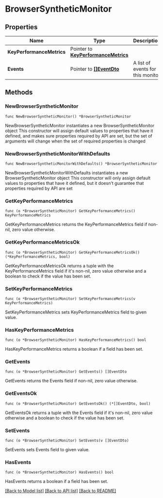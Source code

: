 # BrowserSyntheticMonitor

## Properties

Name | Type | Description | Notes
------------ | ------------- | ------------- | -------------
**KeyPerformanceMetrics** | Pointer to [**KeyPerformanceMetrics**](KeyPerformanceMetrics.md) |  | [optional] 
**Events** | Pointer to [**[]EventDto**](EventDto.md) | A list of events for this monitor | [optional] 

## Methods

### NewBrowserSyntheticMonitor

`func NewBrowserSyntheticMonitor() *BrowserSyntheticMonitor`

NewBrowserSyntheticMonitor instantiates a new BrowserSyntheticMonitor object
This constructor will assign default values to properties that have it defined,
and makes sure properties required by API are set, but the set of arguments
will change when the set of required properties is changed

### NewBrowserSyntheticMonitorWithDefaults

`func NewBrowserSyntheticMonitorWithDefaults() *BrowserSyntheticMonitor`

NewBrowserSyntheticMonitorWithDefaults instantiates a new BrowserSyntheticMonitor object
This constructor will only assign default values to properties that have it defined,
but it doesn't guarantee that properties required by API are set

### GetKeyPerformanceMetrics

`func (o *BrowserSyntheticMonitor) GetKeyPerformanceMetrics() KeyPerformanceMetrics`

GetKeyPerformanceMetrics returns the KeyPerformanceMetrics field if non-nil, zero value otherwise.

### GetKeyPerformanceMetricsOk

`func (o *BrowserSyntheticMonitor) GetKeyPerformanceMetricsOk() (*KeyPerformanceMetrics, bool)`

GetKeyPerformanceMetricsOk returns a tuple with the KeyPerformanceMetrics field if it's non-nil, zero value otherwise
and a boolean to check if the value has been set.

### SetKeyPerformanceMetrics

`func (o *BrowserSyntheticMonitor) SetKeyPerformanceMetrics(v KeyPerformanceMetrics)`

SetKeyPerformanceMetrics sets KeyPerformanceMetrics field to given value.

### HasKeyPerformanceMetrics

`func (o *BrowserSyntheticMonitor) HasKeyPerformanceMetrics() bool`

HasKeyPerformanceMetrics returns a boolean if a field has been set.

### GetEvents

`func (o *BrowserSyntheticMonitor) GetEvents() []EventDto`

GetEvents returns the Events field if non-nil, zero value otherwise.

### GetEventsOk

`func (o *BrowserSyntheticMonitor) GetEventsOk() (*[]EventDto, bool)`

GetEventsOk returns a tuple with the Events field if it's non-nil, zero value otherwise
and a boolean to check if the value has been set.

### SetEvents

`func (o *BrowserSyntheticMonitor) SetEvents(v []EventDto)`

SetEvents sets Events field to given value.

### HasEvents

`func (o *BrowserSyntheticMonitor) HasEvents() bool`

HasEvents returns a boolean if a field has been set.


[[Back to Model list]](../README.md#documentation-for-models) [[Back to API list]](../README.md#documentation-for-api-endpoints) [[Back to README]](../README.md)


